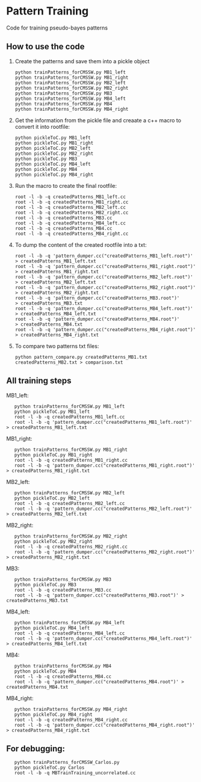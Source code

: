 # Pattern Training

  Code for training pseudo-bayes patterns

## How to use the code

1. Create the patterns and save them into a pickle object

       python trainPatterns_forCMSSW.py MB1_left
       python trainPatterns_forCMSSW.py MB1_right
       python trainPatterns_forCMSSW.py MB2_left 
       python trainPatterns_forCMSSW.py MB2_right
       python trainPatterns_forCMSSW.py MB3
       python trainPatterns_forCMSSW.py MB4_left 
       python trainPatterns_forCMSSW.py MB4
       python trainPatterns_forCMSSW.py MB4_right

2. Get the information from the pickle file and creaate a c++ macro to convert it into rootfile:

       python pickleToC.py MB1_left
       python pickleToC.py MB1_right
       python pickleToC.py MB2_left 
       python pickleToC.py MB2_right
       python pickleToC.py MB3
       python pickleToC.py MB4_left 
       python pickleToC.py MB4
       python pickleToC.py MB4_right

3. Run the macro to create the final rootfile:

       root -l -b -q createdPatterns_MB1_left.cc
       root -l -b -q createdPatterns_MB1_right.cc
       root -l -b -q createdPatterns_MB2_left.cc 
       root -l -b -q createdPatterns_MB2_right.cc
       root -l -b -q createdPatterns_MB3.cc
       root -l -b -q createdPatterns_MB4_left.cc 
       root -l -b -q createdPatterns_MB4.cc
       root -l -b -q createdPatterns_MB4_right.cc

4. To dump the content of the created rootfile into a txt:

       root -l -b -q 'pattern_dumper.cc("createdPatterns_MB1_left.root")'  > createdPatterns_MB1_left.txt
       root -l -b -q 'pattern_dumper.cc("createdPatterns_MB1_right.root")' > createdPatterns_MB1_right.txt
       root -l -b -q 'pattern_dumper.cc("createdPatterns_MB2_left.root")'  > createdPatterns_MB2_left.txt 
       root -l -b -q 'pattern_dumper.cc("createdPatterns_MB2_right.root")' > createdPatterns_MB2_right.txt
       root -l -b -q 'pattern_dumper.cc("createdPatterns_MB3.root")'       > createdPatterns_MB3.txt
       root -l -b -q 'pattern_dumper.cc("createdPatterns_MB4_left.root")'  > createdPatterns_MB4_left.txt 
       root -l -b -q 'pattern_dumper.cc("createdPatterns_MB4.root")'       > createdPatterns_MB4.txt
       root -l -b -q 'pattern_dumper.cc("createdPatterns_MB4_right.root")' > createdPatterns_MB4_right.txt


5. To compare two patterns txt files:

       python pattern_compare.py createdPatterns_MB1.txt createdPatterns_MB2.txt > comparison.txt

## All training steps

MB1_left:

       python trainPatterns_forCMSSW.py MB1_left
       python pickleToC.py MB1_left
       root -l -b -q createdPatterns_MB1_left.cc
       root -l -b -q 'pattern_dumper.cc("createdPatterns_MB1_left.root")' > createdPatterns_MB1_left.txt

MB1_right:

       python trainPatterns_forCMSSW.py MB1_right
       python pickleToC.py MB1_right
       root -l -b -q createdPatterns_MB1_right.cc
       root -l -b -q 'pattern_dumper.cc("createdPatterns_MB1_right.root")' > createdPatterns_MB1_right.txt

MB2_left:

       python trainPatterns_forCMSSW.py MB2_left
       python pickleToC.py MB2_left
       root -l -b -q createdPatterns_MB2_left.cc
       root -l -b -q 'pattern_dumper.cc("createdPatterns_MB2_left.root")' > createdPatterns_MB2_left.txt

MB2_right:

       python trainPatterns_forCMSSW.py MB2_right
       python pickleToC.py MB2_right
       root -l -b -q createdPatterns_MB2_right.cc
       root -l -b -q 'pattern_dumper.cc("createdPatterns_MB2_right.root")' > createdPatterns_MB2_right.txt

MB3:

       python trainPatterns_forCMSSW.py MB3
       python pickleToC.py MB3
       root -l -b -q createdPatterns_MB3.cc
       root -l -b -q 'pattern_dumper.cc("createdPatterns_MB3.root")' > createdPatterns_MB3.txt


MB4_left:

       python trainPatterns_forCMSSW.py MB4_left
       python pickleToC.py MB4_left
       root -l -b -q createdPatterns_MB4_left.cc
       root -l -b -q 'pattern_dumper.cc("createdPatterns_MB4_left.root")' > createdPatterns_MB4_left.txt

MB4:

       python trainPatterns_forCMSSW.py MB4
       python pickleToC.py MB4
       root -l -b -q createdPatterns_MB4.cc
       root -l -b -q 'pattern_dumper.cc("createdPatterns_MB4.root")' > createdPatterns_MB4.txt

MB4_right:

       python trainPatterns_forCMSSW.py MB4_right
       python pickleToC.py MB4_right
       root -l -b -q createdPatterns_MB4_right.cc
       root -l -b -q 'pattern_dumper.cc("createdPatterns_MB4_right.root")' > createdPatterns_MB4_right.txt



## For debugging:

       python trainPatterns_forCMSSW_Carlos.py
       python pickleToC.py Carlos
       root -l -b -q MBTrainTraining_uncorrelated.cc

